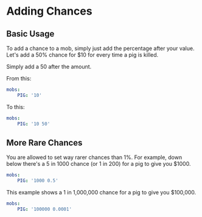 # Adding Chances

## Basic Usage

To add a chance to a mob, simply just add the percentage after your value. Let's add a 50% chance for $10 for every time a pig is killed.

Simply add a 50 after the amount.

From this:

```yaml
mobs:
    PIG: '10'
```

To this:

```yaml
mobs:
    PIG: '10 50'
```

## More Rare Chances

You are allowed to set way rarer chances than 1%. For example, down below there's a 5 in 1000 chance (or 1 in 200) for a pig to give you $1000. &#x20;

```yaml
mobs:
    PIG: '1000 0.5'
```

This example shows a 1 in 1,000,000 chance for a pig to give you $100,000.

```yaml
mobs:
    PIG: '100000 0.0001'
```
